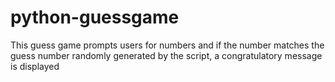 # python-guessgame

This guess game prompts users for numbers and if the number matches 
the guess number randomly generated by the script, a congratulatory message is displayed
